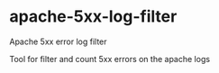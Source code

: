 apache-5xx-log-filter
=====================

Apache 5xx error log filter

Tool for filter and count 5xx errors on the apache logs
